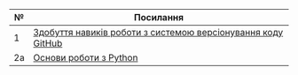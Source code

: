 | №             | Посилання                                                                                                                   |
|---------------|-----------------------------------------------------------------------------------------------------------------------------|
|1              | [Здобуття навиків роботи з системою версіонування коду GitHub](https://github.com/OlehChabak/Chabak_IK-31/tree/main/lab_1"bobas") |
|2a             | [Основи роботи з Python](https://github.com/OlehChabak/Chabak_IK-31/tree/main/lab_2a)                                      |
